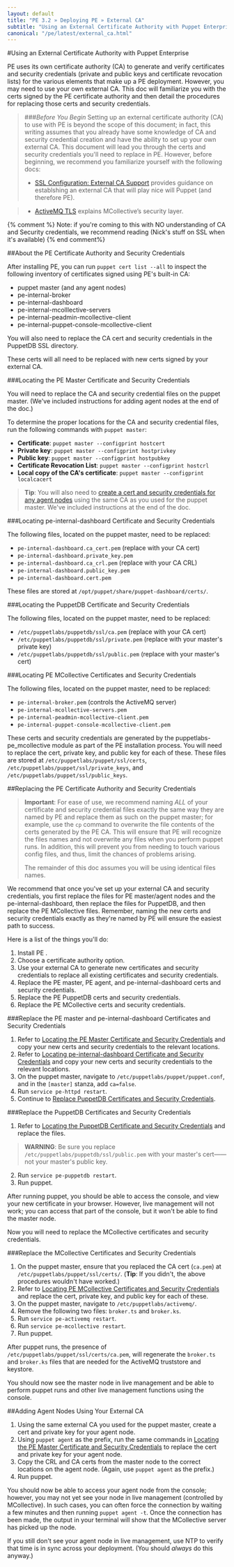 ```yaml
---
layout: default
title: "PE 3.2 » Deploying PE » External CA"
subtitle: "Using an External Certificate Authority with Puppet Enterprise"
canonical: "/pe/latest/external_ca.html"
---
```


#Using an External Certificate Authority with Puppet Enterprise

PE uses its own certificate authority (CA) to generate and verify certificates and security credentials (private and public keys and certificate revocation lists) for the various elements that make up a PE deployment. However, you may need to use your own external CA. This doc will familiarize you with the certs signed by the PE certificate authority and then detail the procedures for replacing those certs and security credentials.    

> ###*Before You Begin* 
> Setting up an external certificate authority (CA) to use with PE is beyond the scope of this document; in fact, this writing assumes that you already have some knowledge of CA and security credential creation and have the ability to set up your own external CA. This document will lead you through the certs and security credentials you'll need to replace in PE. However, before beginning, we recommend you familiarize yourself with the following docs:
>
>- [SSL Configuration: External CA Support](http://docs.puppetlabs.com/puppet/latest/reference/config_ssl_external_ca.html) provides guidance on establshing an external CA that will play nice will Puppet (and therefore PE). 

>- [ActiveMQ TLS](http://docs.puppetlabs.com/mcollective/reference/integration/activemq_ssl.html) explains MCollective’s security layer.

{% comment %} Note: if you're coming to this with NO understanding of CA and Security credentials, we recommend reading (Nick's stuff on SSL when it's available) {% end comment%}

##About the PE Certificate Authority and Security Credentials

After installing PE, you can run `puppet cert list --all` to inspect the following inventory of certificates signed using PE's built-in CA: 

- puppet master (and any agent nodes)
- pe-internal-broker 
- pe-internal-dashboard
- pe-internal-mcolllective-servers
- pe-internal-peadmin-mcollective-client
- pe-internal-puppet-console-mcollective-client

You will also need to replace the CA cert and security credentials in the PuppetDB SSL directory.

These certs will all need to be replaced with new certs signed by your external CA. 

###Locating the PE Master Certificate and Security Credentials

You will need to replace the CA and security credential files on the puppet master. (We've included instructions for adding agent nodes at the end of the doc.)

To determine the proper locations for the CA and security credential files, run the following commands with `puppet master`:

- **Certificate**: `puppet master --configprint hostcert`
- **Private key**: `puppet master --configprint hostprivkey`
- **Public key**: `puppet master --configprint hostpubkey`
- **Certificate Revocation List**: `puppet master --configprint hostcrl` 
- **Local copy of the CA's certificate**: `puppet master --configprint localcacert` 

>**Tip**: You will also need to [create a cert and security credentials for any agent nodes](#adding-agent-nodes-using-your-external-ca) using the same CA as you used for the puppet master. We've included instructions at the end of the doc.

###Locating pe-internal-dashboard Certificate and Security Credentials

The following files, located on the puppet master, need to be replaced:

- `pe-internal-dashboard.ca_cert.pem` (replace with your CA cert)
- `pe-internal-dashboard.private_key.pem`
- `pe-internal-dashboard.ca_crl.pem` (replace with your CA CRL)
- `pe-internal-dashboard.public_key.pem`
- `pe-internal-dashboard.cert.pem`

These files are stored at `/opt/puppet/share/puppet-dashboard/certs/`.

###Locating the PuppetDB Certificate and Security Credentials

The following files, located on the puppet master, need to be replaced: 

- `/etc/puppetlabs/puppetdb/ssl/ca.pem` (replace with your CA cert)
- `/etc/puppetlabs/puppetdb/ssl/private.pem` (replace with your master's private key)
- `/etc/puppetlabs/puppetdb/ssl/public.pem` (replace with your master's cert)

###Locating PE MCollective Certificates and Security Credentials

The following files, located on the puppet master, need to be replaced:

- `pe-internal-broker.pem` (controls the ActiveMQ server)
- `pe-internal-mcollective-servers.pem`
- `pe-internal-peadmin-mcollective-client.pem`
- `pe-internal-puppet-console-mcollective-client.pem`

These certs and security credentials are generated by the puppetlabs-pe\_mcollective module as part of the PE installation process. You will need to replace the cert, private key, and public key for each of these. These files are stored at `/etc/puppetlabs/puppet/ssl/certs`, `/etc/puppetlabs/puppet/ssl/private_keys`, and `/etc/puppetlabs/puppet/ssl/public_keys`. 

##Replacing the PE Certificate Authority and Security Credentials

>**Important**: For ease of use, we recommend naming *ALL* of your certificate and security credential files exactly the same way they are named by PE and replace them as such on the puppet master; for example, use the `cp` command to overwrite the file contents of the certs generated by the PE CA. This will ensure that PE will recognize the files names and not overwrite any files when you perform puppet runs. In addition, this will prevent you from needing to touch various config files, and thus, limit the chances of problems arising.  
>
> The remainder of this doc assumes you will be using identical files names. 

We recommend that once you've set up your external CA and security credentials, you first replace the files for PE master/agent nodes and the pe-internal-dashboard, then replace the files for PuppetDB, and then replace the PE MCollective files. Remember, naming the new certs and security credentials exactly as they're named by PE will ensure the easiest path to success. 

Here is a list of the things you'll do:

1. Install PE <link>. 
2. Choose a certificate authority option.
3. Use your external CA to generate new certificates and security credentials to replace all existing certificates and security credentials.
4. Replace the PE master, PE agent, and pe-internal-dashboard certs and security credentials.
5. Replace the PE PuppetDB certs and security credentials.
6. Replace the PE MCollective certs and security credentials.


###Replace the PE master and pe-internal-dashboard Certificates and Security Credentials

1. Refer to [Locating the PE Master Certificate and Security Credentials](#locating-the-pe-master-certificate-and-security-credentials) and copy your new certs and security credentials to the relevant locations.
2. Refer to [Locating pe-internal-dashboard Certificate and Security Credentials](#locating-pe-internal-dashboard-certificate-and-security-credentials) and copy your new certs and security credentials to the relevant locations.
3. On the puppet master, navigate to `/etc/puppetlabs/puppet/puppet.conf`, and in the `[master]` stanza, add `ca=false`.
4. Run `service pe-httpd restart`. 
5. Continue to [Replace PuppetDB Certificates and Security Credentials](#replace-the-puppetdb-certificates-and-security-credentials).   

###Replace the PuppetDB Certificates and Security Credentials

1. Refer to [Locating the PuppetDB Certificate and Security Credentials](#locating-the-puppetdb-certificate-and-security-credentials) and replace the files. 

 >**WARNING**: Be sure you replace `/etc/puppetlabs/puppetdb/ssl/public.pem` with your master's cert——not your master's public key.

2. Run `service pe-puppetdb restart`.
3. Run puppet.

After running puppet, you should be able to access the console, and view your new certificate in your browser. However, live management will not work; you can access that part of the console, but it won't be able to find the master node.

Now you will need to replace the MCollective certificates and security credentials.

###Replace the MCollective Certificates and Security Credentials 

1. On the puppet master, ensure that you replaced the CA cert (`ca.pem`) at `/etc/puppetlabs/puppet/ssl/certs/`. (**Tip**: If you didn't, the above procedures wouldn't have worked.)
2. Refer to [Locating PE MCollective Certificates and Security Credentials](#locating-pe-mcollective-certificates-and-security-credentials) and replace the cert, private key, and public key for each of these.
3. On the puppet master, navigate to `/etc/puppetlabs/activemq/`.
4. Remove the following two files: `broker.ts` and `broker.ks`.
5. Run `service pe-activemq restart`.
6. Run `service pe-mcollective restart`.
7. Run puppet. 

After puppet runs, the presence of `/etc/puppetlabs/puppet/ssl/certs/ca.pem`, will regenerate the `broker.ts` and `broker.ks` files that are needed for the ActiveMQ truststore and keystore. 

You should now see the master node in live management and be able to perform puppet runs and other live management functions using the console.

##Adding Agent Nodes Using Your External CA 

1. Using the same external CA you used for the puppet master, create a cert and private key for your agent node. 
2. Using `puppet agent` as the prefix, run the same commands in [Locating the PE Master Certificate and Security Credentials](#locating-the-pe-master-certificate-and-security-credentials) to replace the cert and private key for your agent node.
3. Copy the CRL and CA certs from the master node to the correct locations on the agent node. (Again, use `puppet agent` as the prefix.)
4. Run puppet. 

You should now be able to access your agent node from the console; however, you may not yet see your node in live management (controlled by MCollective). In such cases, you can often force the connection by waiting a few minutes and then running `puppet agent -t`. Once the connection has been made, the output in your terminal will show that the MCollective server has picked up the node. 

If you still don't see your agent node in live management, use NTP to verify that time is in sync across your deployment. (You should *always* do this anyway.)
 
